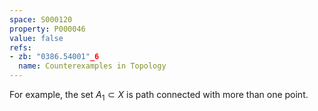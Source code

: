 ```yaml
---
space: S000120
property: P000046
value: false
refs:
- zb: "0386.54001"_6
  name: Counterexamples in Topology
---
```


For example, the set $A_1\subset X$ is path connected with more than one point.

